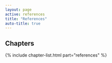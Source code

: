 ```yaml
---
layout: page
active: references
title: "References"
auto-title: true
---
```


## Chapters

{% include chapter-list.html part="references" %}
